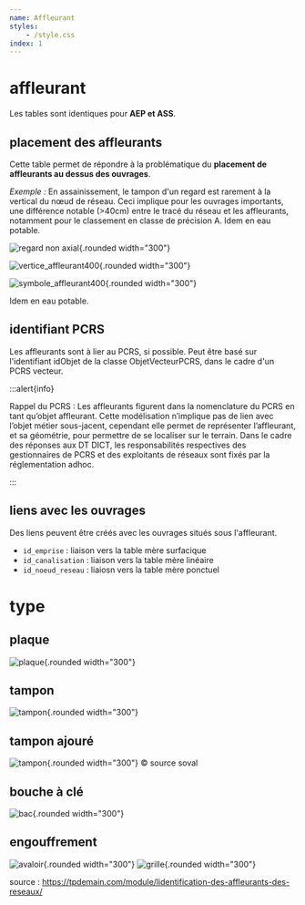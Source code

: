 ```yaml
---
name: Affleurant
styles:
    - /style.css
index: 1
---
```


# affleurant

Les tables sont identiques pour **AEP et ASS**.

## placement des affleurants

Cette table permet de répondre à la problématique du **placement de affleurants au dessus des ouvrages**.

_Exemple :_ En assainissement, le tampon d'un regard est rarement à la vertical du nœud de réseau. Ceci implique pour les ouvrages importants, une différence notable (>40cm) entre le tracé du réseau et les affleurants, notamment pour le classement en classe de précision A. Idem en eau potable.

![regard non axial](/images/modele/regard_non_axial.png){.rounded width="300"}

![vertice_affleurant400](/images/modele/affleurants_point.png){.rounded width="300"}

![symbole_affleurant400](/images/modele/affleurants_symbole.png){.rounded width="300"}

Idem en eau potable.

## identifiant PCRS

Les affleurants sont à lier au PCRS, si possible. Peut être basé sur l'identifiant idObjet de la classe ObjetVecteurPCRS, dans le cadre d'un PCRS vecteur.

:::alert{info}

Rappel du PCRS : Les affleurants figurent dans la nomenclature du PCRS en tant qu’objet affleurant. Cette modélisation n’implique pas de lien avec l’objet métier
sous-jacent, cependant elle permet de représenter l’affleurant, et sa géométrie, pour permettre de se localiser sur le terrain. Dans le cadre des
réponses aux DT DICT, les responsabilités respectives des gestionnaires de PCRS et des exploitants de réseaux sont fixés par la réglementation adhoc.

:::

## liens avec les ouvrages

Des liens peuvent être créés avec les ouvrages situés sous l'affleurant.

- `id_emprise` : liaison vers la table mère surfacique
- `id_canalisation` : liaison vers la table mère linéaire
- `id_noeud_reseau` : liaiosn vers la table mère ponctuel

# type

## plaque

![plaque](https://tpdemain.com/wp-content/uploads/2023/02/031feb9a-10de-4b21-92e0-2b90f69acd16.jpeg){.rounded width="300"}

## tampon

![tampon](https://tpdemain.com/wp-content/uploads/2023/02/d61ef44c-9936-42b6-90eb-1d9d1ab2b12d.jpeg){.rounded width="300"}

## tampon ajouré

![tampon](https://www.soval.fr/wp-content/uploads/2024/07/kantum_grille_d400.jpg){.rounded width="300"} :copyright: source soval

## bouche à clé

![bac](https://tpdemain.com/wp-content/uploads/2023/02/769a033d-b34c-481b-bc20-41e4d2dbfcf6.jpeg){.rounded width="300"}

## engouffrement

![avaloir](https://tpdemain.com/wp-content/uploads/2023/02/a8e3daea-95b6-4d0e-94da-630ec3a1f1e8.jpeg){.rounded width="300"}
![grille](https://tpdemain.com/wp-content/uploads/2023/02/e1f3c908-68fe-4982-a879-3a79925d89a2.jpeg){.rounded width="300"}

source : https://tpdemain.com/module/lidentification-des-affleurants-des-reseaux/
